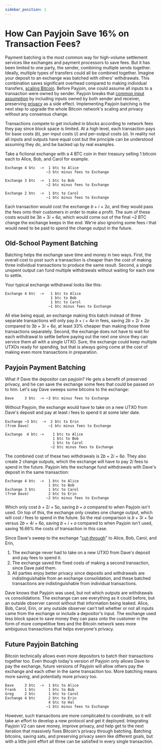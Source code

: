 ```yaml
---
sidebar_position: 1
---
```


# How Can Payjoin Save 16% on Transaction Fees?

Payment batching is the most common way for high-volume settlement services like exchanges and payment processors to save fees. But it has been limited to one party, the sender, combining multiple sends together. Ideally, multiple types of transfers could all be combined together. Imagine your deposit to an exchange was batched with others' withdrawals. This combination saves significant overhead compared to making individual transfers, [scaling Bitcoin](./why-payjoin/scaling). Before Payjoin, one could assume all inputs to a transaction were owned by sender. Payjoin breaks that [common input assumption](https://en.bitcoin.it/wiki/Common-input-ownership_heuristic) by including inputs owned by both sender and receiver, preserving [privacy](./why-payjoin/privacy) as a side effect. Implementing Payjoin batching is the next step to upgrade the whole Bitcoin network's scaling and privacy without any consensus change.

Transactions compete to get included in blocks according to network fees they pay since block space is limited. At a high level, each transaction pays for base costs (𝑏), per-input costs (𝑖) and per-output costs (𝑜). In reality not all inputs and outputs have equal cost but the principle can be understood assuming they do, and be backed up by real examples.

Take a fictional exchange with a 4 BTC coin in their treasury selling 1 bitcoin each to Alice, Bob, and Carol for example.

```
Exchange 4 btc  ->  1 btc to Alice
                   ~3 btc minus fees to Exchange
```

```
Exchange 3 btc  ->  1 btc to Bob
                   ~2 btc minus fees to Exchange
```

```
Exchange 2 btc  ->  1 btc to Carol
                   ~1 btc minus fees to Exchange
```

Each transaction would cost the exchange 𝑏 + 𝑖 + 2𝑜, and they would pass the fees onto their customers in order to make a profit. The sum of these costs would be 3𝑏 + 3𝑖 + 6𝑜, which would come out of the final ~2 BTC change the exchange keeps in the end. We're also ignoring some fees 𝑖 that would need to be paid to spend the change output in the future.

## Old-School Payment Batching

Batching helps the exchange save time and money in two ways. First, the overall cost to post such a transaction is cheaper than the cost of making three individual transactions to produce the same result. Second, a single unspent output can fund multiple withdrawals without waiting for each one to settle.

Your typical exchange withdrawal looks like this:

```
Exchange 4 btc  ->   1 btc to Alice
                     1 btc to Bob
                     1 btc to Carol
                    ~1 btc minus fees to Exchange
```

All else being equal, an exchange making this batch instead of three separate transactions will only pay 𝑏 + 𝑖 + 4𝑜 in fees, saving 2𝑏 + 2𝑖 + 2𝑜 compared to 3𝑏 + 3𝑖 + 6𝑜, at least 33% cheaper than making those three transactions separately. Second, the exchange does not have to wait for each withdrawal to settle before paying out the next one since they can service them all with a single UTXO. Sure, the exchange could keep multiple UTXOs ready for spending, but that is always going come at the cost of making even more transactions in preparation.

## Payjoin Payment Batching

What if Dave the depositor can payjoin? He gets a benefit of preserved privacy, and he can save the exchange some fees that could be passed on to him. Let's say Dave sweeps some bitcoins to the exchange:

```
Dave     3 btc  -> ~3 btc minus fees to Exchange
```

Without Payjoin, the exchange would have to take on a new UTXO from Dave's deposit and pay at least 𝑖 fees to spend it at some later date.

```
Exchange ~3 btc  ->  2 btc to Erin
(from Dave)         ~1 btc minus fees to Exchange
```

```
Exchange  4 btc ->    1 btc to Alice
                      1 btc to Bob
                      1 btc to Carol
                     ~2 btc minus fees to Exchange
```

The combined cost of these two withdrawals is 2𝑏 + 2𝑖 + 6𝑜. They also create 2 change outputs, which the exchange will have to pay 2𝑖 fees to spend in the future. Payjoin lets the exchange fund withdrawals with Dave's deposit in the same transaction:

```
Exchange 4 btc  ->  1 btc to Alice
                    1 btc to Bob
Exchange 3 btc      1 btc to Carol
(from Dave)         2 btc to Erin
                   ~2 btc minus fees to Exchange
```

Which only cost 𝑏 + 2𝑖 + 5𝑜, saving 𝑏 + 𝑜 compared to when Payjoin isn't used. On top of this, the exchange only creates one change output, which will cost 𝑖 fees to spend in the future. So the real comparison is 𝑏 + 3𝑖 + 5𝑜 versus 2𝑏 + 4𝑖 + 6𝑜, saving 𝑏 + 𝑖 + 𝑜 compared to when Payjoin isn't used, saving 16.66% the costs of transaction in this case.

Since Dave's sweep to the exchange "[cut-through](./why-payjoin/scaling#transaction-cut-through)" to Alice, Bob, Carol, and Erin,

1. The exchange never had to take on a new UTXO from Dave's deposit and pay fees to spend it.
2. The exchange saved the fixed costs of making a second transaction, since Dave paid them.
3. All parties enjoy better privacy since deposits and withdrawals are indistinguishable from an exchange consolidation, and these batched transactions are indistinguishable from individual transactions.

Dave knows that Payjoin was used, but not which outputs are withdrawals vs consolidations.
The exchange can see everything as it could before, but an outside observer cannot without that information being leaked.
Alice, Bob, Carol, Erin, or any outside observer can't tell whether or not all inputs came from the exchange or include a depositor's input. The exchange used less block space to save money they can pass onto the customer in the form of more competitive fees and the Bitcoin network sees more ambiguous transactions that helps everyone's privacy.

## Future Payjoin Batching

Bitcoin technically allows even more depositors to batch their transactions together too. Even though today's version of Payjoin only allows Dave to pay the exchange, future versions of Payjoin will allow others pay the exchange and each other in the same transaction too. More batching means more saving, and potentially more privacy too.

```
Dave     3 btc  ->  1 btc to Alice
Frank    1 btc      1 btc to Bob
Greg     2 btc      1 btc to Carol
Exchange 4 btc      2 btc to Erin
                    4 btc to Hal
                   ~1 btc minus fees to Exchange
```

However, such transactions are more complicated to coordinate, so it will take an effort to develop a new protocol and get it deployed. Integrating Payjoin V2 can save money, improve privacy, and help get to the next iteration that massively fixes Bitcoin's privacy through batching. Batching bitcoins, saving sats, and preserving privacy seem like different goals, but with a little joint effort all three can be satisfied in every single transaction.
